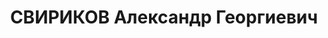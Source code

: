 ---
title: СВИРИКОВ Александр Георгиевич
description: 1888 р. нар., начальник залізниці, засуджений у 1937 р. до ВМП (вищої
  міри покарання), реабілітований 19 липня 1957 р.
---